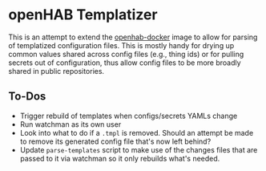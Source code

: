 # openHAB Templatizer

This is an attempt to extend the [openhab-docker](https://github.com/openhab/openhab-docker) image to allow for parsing of templatized configuration files. This is mostly handy for drying up common values shared across config files (e.g., thing ids) or for pulling secrets out of configuration, thus allow config files to be more broadly shared in public repositories.

## To-Dos

* Trigger rebuild of templates when configs/secrets YAMLs change
* Run watchman as its own user
* Look into what to do if a `.tmpl` is removed. Should an attempt be made to remove its generated config file that's now left behind?
* Update `parse-templates` script to make use of the changes files that are passed to it via watchman so it only rebuilds what's needed.
